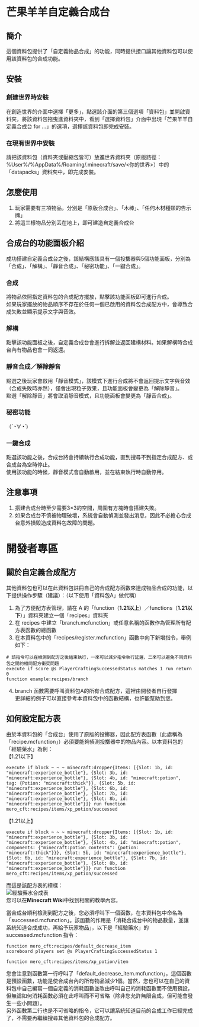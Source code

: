 # 芒果羊羊自定義合成台
## 簡介
這個資料包提供了「自定義物品合成」的功能，同時提供接口讓其他資料包可以使用該資料包的合成功能。
## 安裝
### 創建世界時安裝
在創造世界的介面中選擇「更多」，點選該介面的第三個選項「資料包」並開啟資料夾，將該資料包拖曳進資料夾中，看到「選擇資料包」介面中出現「芒果羊羊自定義合成台 for ...」的選項，選擇該資料包即完成安裝。
### 在現有世界中安裝
請把該資料包（資料夾或壓縮包皆可）放進世界資料夾（原版路徑：%User%/%AppData%/Roaming/.minecraft/save/<你的世界>）中的「datapacks」資料夾中，即完成安裝。
## 怎麼使用
1. 玩家需要有三項物品，分別是「原版合成台」、「木棒」、「任何木材種類的告示牌」
2. 將這三樣物品分別丟在地上，即可建造自定義合成台
## 合成台的功能面板介紹
成功搭建自定義合成台之後，該結構應該具有一個投擲器與5個功能面板，分別為「合成」、「解構」、「靜音合成」、「秘密功能」、「一鍵合成」。
### 合成
將物品依照指定資料包的合成配方擺放，點擊該功能面板即可進行合成。<br>
如果玩家擺放的物品順序不存在於任何一個已啟用的資料包合成配方中，會導致合成失敗並顯示提示文字與音效。
### 解構
點擊該功能面板之後，自定義合成台會進行拆解並返回建構材料。如果解構時合成台內有物品也會一同返還。
### 靜音合成／解除靜音
點選之後玩家會啟用「靜音模式」，該模式下進行合成將不會返回提示文字與音效（合成失敗時亦然），僅會出現粒子效果，且功能面板會變更為「解除靜音」。<br>
點選「解除靜音」將會取消靜音模式，且功能面板會變更為「靜音合成」。
### 秘密功能
（´◔​∀◔`)
### 一鍵合成
點選該功能之後，合成台將會持續執行合成功能，直到搜尋不到指定合成配方、或合成台為空時停止。<br>
使用該功能的時候，靜音模式會自動啟用，並在結束執行時自動停用。
## 注意事項
1. 搭建合成台時至少需要3×3的空間，周圍有方塊時會搭建失敗。
2. 如果合成台不慎被物理破壞，系統會自動偵測並發出消息，因此不必擔心合成台意外損毀造成資料包故障的問題。
# 開發者專區
## 關於自定義合成配方
其他資料包也可以在此資料包註冊自己的合成配方函數來達成物品合成的功能，以下提供操作步驟（建議）：（以下使用「資料包A」做代稱）
1. 為了方便配方表管理，請在 A 的「function（**1.21以上**）／functions（**1.21以下**）」資料夾建立一個「recipes」資料夾
2. 在 recipes 中建立「branch.mcfunction」或任意名稱的函數作為管理所有配方表函數的總函數
3. 在本資料包中的「recipes/register.mcfunction」函數中向下新增指令，舉例如下：<br>
```mcfunction
# 該指令可以在檢測到配方之後結束執行，一來可以減少指令執行延遲，二來可以避免不同資料包之間的相同配方衝突問題
execute if score @s PlayerCraftingSuccessedStatus matches 1 run return 0
function example:recipes/branch
```
4. branch 函數需要呼叫資料包A的所有合成配方，這裡由開發者自行發揮
<br>更詳細的例子可以直接參考本資料包中的函數結構，也許能幫助到您。
## 如何設定配方表
由於本資料包的「合成台」使用了原版的投擲器，因此配方表函數（此處稱為「recipe.mcfunction」）必須要能夠偵測投擲器中的物品內容。以本資料包的「經驗藥水」為例：<br>
【1.21以下】<br>
```mcfunction
execute if block ~ ~ ~ minecraft:dropper{Items: [{Slot: 1b, id: "minecraft:experience_bottle"}, {Slot: 3b, id: "minecraft:experience_bottle"}, {Slot: 4b, id: "minecraft:potion", tag: {Potion: "minecraft:thick"}}, {Slot: 5b, id: "minecraft:experience_bottle"}, {Slot: 6b, id: "minecraft:experience_bottle"}, {Slot: 7b, id: "minecraft:experience_bottle"}, {Slot: 8b, id: "minecraft:experience_bottle"}]} run function mero_cft:recipes/items/xp_potion/successed
```
【1.21以上】<br>
```mcfunction
execute if block ~ ~ ~ minecraft:dropper{Items: [{Slot: 1b, id: "minecraft:experience_bottle"}, {Slot: 3b, id: "minecraft:experience_bottle"}, {Slot: 4b, id: "minecraft:potion", components: {"minecraft:potion_contents": {potion: "minecraft:thick"}}}, {Slot: 5b, id: "minecraft:experience_bottle"}, {Slot: 6b, id: "minecraft:experience_bottle"}, {Slot: 7b, id: "minecraft:experience_bottle"}, {Slot: 8b, id: "minecraft:experience_bottle"}]} run function mero_cft:recipes/items/xp_potion/successed
```
而這是該配方表的模樣：<br>
![經驗藥水合成表](https://i.imgur.com/ngTufgQ.png)<br>
您可以在**Minecraft Wiki**中找到相關的教學內容。<p>
當合成台順利檢測到配方之後，您必須呼叫下一個函數，在本資料包中命名為「successed.mcfunction」。該函數的作用是「消耗合成台中的物品數量，並讓系統知道合成成功，再給予玩家物品」，以下是「經驗藥水」的 successed.mcfunction 指令：<br>
```mcfunction
function mero_cft:recipes/default_decrease_item
scoreboard players set @s PlayerCraftingSuccessedStatus 1

function mero_cft:recipes/items/xp_potion/item
```
您會注意到函數第一行呼叫了「default_decrease_item.mcfunction」，這個函數是預設函數，功能是使合成台內的所有物品減少1個。當然，您也可以在自己的資料包中自己編寫一個自定義的消耗函數並改由呼叫自己的消耗函數而不使用預設，但無論如何消耗函數必須在此呼叫而不可省略（除非您允許無限合成，但可能會發生一些小問題）。<br>
另外函數第二行也是不可省略的指令，它可以讓系統知道目前的合成工作已經完成了，不需要再繼續搜尋其他資料包的合成配方。
